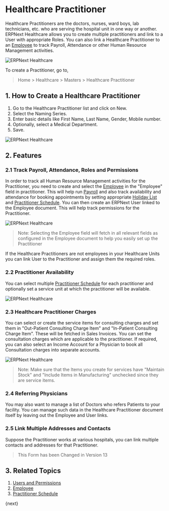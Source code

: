 <!-- add-breadcrumbs -->
# Healthcare Practitioner

Healthcare Practitioners are the doctors, nurses, ward boys, lab technicians, etc. who are serving the hospital unit in one way or another. ERPNext Healthcare allows you to create multiple practitioners and link to a User with appropriate Roles. You can also link a Healthcare Practitioner to an [Employee](/docs/user/manual/en/human-resources/employee) to track Payroll, Attendance or other Human Resource Management activities.

<img class="screenshot" alt="ERPNext Healthcare" src="{{docs_base_url}}/v12/assets/img/healthcare/practitioner_1.png">

To create a Practitioner, go to,

> Home > Healthcare > Masters > Healthcare Practitioner

## 1. How to Create a Healthcare Practitioner

1. Go to the Healthcare Practitioner list and click on New.
2. Select the Naming Series.
3. Enter basic details like First Name, Last Name, Gender, Mobile number.
4. Optionally, select a Medical Department.
4. Save.

<img class="screenshot" alt="ERPNext Healthcare" src="{{docs_base_url}}/v12/assets/img/healthcare/practitioner.png">

## 2. Features

### 2.1 Track Payroll, Attendance, Roles and Permissions

In order to track all Human Resource Management activities for the Practitioner, you need to create and select the [Employee](/docs/user/manual/en/human-resources/employee) in the "Employee" field in practitioner. This will help run [Payroll](/docs/user/manual/en/human-resources/payroll-intro) and also track availability and attendance for booking appointments by setting appropriate [Holiday List](/docs/user/manual/en/human-resources/holiday-list) and [Practitioner Schedule](/docs/user/manual/en/healthcare/practitioner_schedule). You can then create an ERPNext User linked to the Employee document. This will help track permissions for the Practitioner.

<img class="screenshot" alt="ERPNext Healthcare" src="{{docs_base_url}}/v12/assets/img/healthcare/practitioner-employee.png">

> Note: Selecting the Employee field will fetch in all relevant fields as configured in the Employee document to help you easily set up the Practitioner

If the Healthcare Practitioners are not employees in your Healthcare Units you can link User to the Practitioner and assign them the required roles.

### 2.2 Practitioner Availability

You can select multiple [Practitioner Schedule](/docs/user/manual/en/healthcare/practitioner_schedule) for each practitioner and optionally set a service unit at which the practitioner will be available.

<img class="screenshot" alt="ERPNext Healthcare" src="{{docs_base_url}}/v12/assets/img/healthcare/practitioner_availability.png">

### 2.3 Healthcare Practitioner Charges

You can select or create the service items for consulting charges and set them in "Out-Patient Consulting Charge Item" and "In-Patient Consulting Charge Item". These will be fetched in Sales Invoices. You can set the consultation charges which are applicable to the practitioner. If required, you can also select an Income Account for a Physician to book all Consultation charges into separate accounts.

<img class="screenshot" alt="ERPNext Healthcare" src="{{docs_base_url}}/v12/assets/img/healthcare/practitioner_charges.png">

> Note: Make sure that the Items you create for services have "Maintain Stock" and "Include Items in Manufacturing" unchecked since they are service items.

### 2.4 Referring Physicians

You may also want to manage a list of Doctors who refers Patients to your facility. You can manage such data in the Healthcare Practitioner document itself by leaving out the Employee and User links.

### 2.5 Link Multiple Addresses and Contacts

Suppose the Practitioner works at various hospitals, you can link multiple contacts and addresses for that Practitioner.

> This Form has been Changed in Version 13

## 3. Related Topics

1. [Users and Permissions](/docs/user/manual/en/setting-up/users-and-permissions)
2. [Employee](/docs/user/manual/en/human-resources/employee)
3. [Practitioner Schedule](/docs/user/manual/en/healthcare/practitioner_schedule)

{next}
